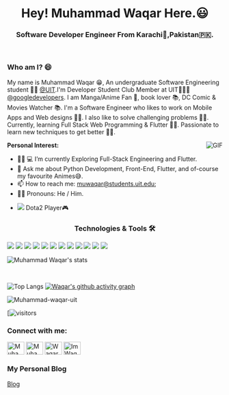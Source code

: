<h1 align="center">Hey! Muhammad Waqar Here.😃</h1>

<h3 align="center">Software Developer Engineer From Karachi🗾,Pakistan🇵🇰.</h3>
<br>

### Who am I? 😄

My name is Muhammad Waqar 😁, An undergraduate Software Engineering student 🧑‍💻 [@UIT](https://www.uit.edu/).I'm Developer Student Club Member at UIT🙍🏽‍♂️ [@googledevelopers](https://developers.google.com/community/dsc). I am Manga/Anime Fan 💫, book lover 📚, DC Comic & Movies Watcher 📚. I'm a Software Engineer who likes to work on Mobile Apps and Web designs 🧑‍💻. I also like to solve challenging problems 🙅‍♂️. Currently, learning Full Stack Web Programming & Flutter 👨‍🔧. Passionate to learn new techniques to get better 👨‍🏫.

<img align="right" src="https://media.giphy.com/media/26tn33aiTi1jkl6H6/giphy.gif?cid=ecf05e477x5qcinm6rvb2df3dxei18jl5fta4i6r879w7s6f&rid=giphy.gif&ct=g" alt="GIF">

**Personal Interest:**

- 👨‍🔧 💻 I’m currently Exploring Full-Stack Engineering and Flutter. 
- 💬 Ask me about Python Development, Front-End, Flutter, and of-course my favourite Animes😅.
- 📫 How to reach me: muwaqar@students.uit.edu;
- 🏳️‍🌈 Pronouns: He / Him.
- <p align="left"> <img src="https://img.shields.io/badge/Steam-000000?style=for-the-badge&logo=steam&logoColor=white"> Dota2 Player🎮</p>




<h3 align="center">Technologies & Tools 🛠</h3>
<div align-item="row">
<img src="https://img.shields.io/badge/Ubuntu-E95420?style=for-the-badge&logo=ubuntu&logoColor=white" />
<img src="https://img.shields.io/badge/Python-3776AB?style=for-the-badge&logo=python&logoColor=white" />
<img src="https://img.shields.io/badge/HTML5-E34F26?style=for-the-badge&logo=html5&logoColor=white" />
<img src="https://img.shields.io/badge/CSS3-1572B6?style=for-the-badge&logo=css3&logoColor=white" />
<img src="https://img.shields.io/badge/JavaScript-F7DF1E?style=for-the-badge&logo=javascript&logoColor=black" />
<img src="https://img.shields.io/badge/Dart-0175C2?style=for-the-badge&logo=dart&logoColor=white" />
<img src="https://img.shields.io/badge/React-20232A?style=for-the-badge&logo=react&logoColor=61DAFB" />
<img src="https://img.shields.io/badge/Flutter-02569B?style=for-the-badge&logo=flutter&logoColor=white" />
<img src="https://img.shields.io/badge/Git-F05032?style=for-the-badge&logo=git&logoColor=white" />
<img src="https://img.shields.io/badge/Solidity-e6e6e6?style=for-the-badge&logo=solidity&logoColor=black" />
<img src="https://img.shields.io/badge/Ethereum-3C3C3D?style=for-the-badge&logo=Ethereum&logoColor=white">
<img src="https://img.shields.io/badge/Hashnode-2962FF?style=for-the-badge&logo=hashnode&logoColor=black" />
</div>

![Muhammad Waqar's stats](https://github-readme-stats.vercel.app/api?username=muhammad-waqar-uit&show_icons=true&theme=dracula)

</br>

![Top Langs](https://github-readme-stats.vercel.app/api/top-langs/?username=Muhammad-waqar-uit&theme=tokyonight)
[![Waqar's github activity graph](https://github-readme-activity-graph.cyclic.app/graph?username=muhammad-waqar-uit&theme=github-compact)](https://github.com/Muhammad-waqar-uit)

<p><img align="center" src="https://github-readme-streak-stats.herokuapp.com/?user=muhammad-waqar-uit&&theme=tokyonight" alt="Muhammad-waqar-uit" /></p>

[![visitors](https://visitor-badge.laobi.icu/badge?page_id=Muhammad-waqar-uit.Muhammad-waqar-uit)

<h3 align="left">Connect with me:</h3>
<a href="https://twitter.com/MW4Q4R" target="blank"><img align="center" src="https://cdn.jsdelivr.net/npm/simple-icons@3.0.1/icons/twitter.svg" alt="Muhammad_Waqar" height="30" width="40" /></a>
<a href="https://www.linkedin.com/in/muhammadw4qar/" target="blank"><img align="center" src="https://cdn.jsdelivr.net/npm/simple-icons@3.0.1/icons/linkedin.svg" alt="Muhammad Waqar 🇵🇰" height="30" width="40" /></a>
<a href="https://www.facebook.com/muhammad.waqarkhan.796" target="blank"><img align="center" src="https://cdn.jsdelivr.net/npm/simple-icons@3.0.1/icons/facebook.svg" alt="WaqarKhan" height="30" width="40" /></a>
<a href="https://www.instagram.com/imwaqar16/?hl=en" target="blank"><img align="center" src="https://cdn.jsdelivr.net/npm/simple-icons@3.0.1/icons/instagram.svg" alt="ImWaqar16" height="30" width="40" /></a>


<h3>My Personal Blog</h3>
<a href='https://codeminions.hashnode.dev/' >Blog</a>
